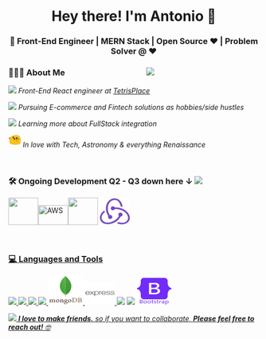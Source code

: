 <h1 align="center">Hey there! I'm Antonio 👋 </h1>
<h3 align="center">🚀 Front-End Engineer | MERN Stack | Open Source ♥ | Problem Solver @ ❤️</h3>
<div>
 <img width = "45%" align="right" src="https://media.giphy.com/media/ELham0Mveox9e/source.gif" />
 
  <h3> 👨🏻‍💻 About Me </h3>
<p></a><img src="https://media.giphy.com/media/WUlplcMpOCEmTGBtBW/giphy.gif" width="30"><em> Front-End React engineer at <a href="https://tetrisplace.com">TetrisPlace</em></p>
  
 
  
  
<p></a><img src="https://github.com/anathayna/anathayna/blob/master/assets/bmo.gif?raw=1" width="30vw"/> <em> Pursuing E-commerce and Fintech solutions as hobbies/side hustles</em></p>


<p></a><img src="https://github.com/anathayna/anathayna/blob/master/assets/enthusiast.gif?raw=1" width="35vw"/> <em>Learning more about FullStack integration</em></p>


<p></a><img src="https://github.com/anathayna/anathayna/blob/master/assets/happy.gif?raw=1" width="25vw"/> <em> In love with Tech, Astronomy & everything Renaissance</em></p>
<br>
<h3>🛠 Ongoing Development Q2 - Q3 down here ↓ <em>  </a><img src="https://github.com/anathayna/anathayna/blob/master/assets/salt.gif?raw=1" width="50vw"/></em></h3>
 

   <p><img src="https://pluspng.com/img-png/salesforce-logo-vector-png-salesforce-logo-png-2300.png" width="60" height="55"><img title="AWS" src="https://raw.githubusercontent.com/Thomas-George-T/Thomas-George-T/master/assets/aws.svg" width="60" height="40" /><img src="http://seeklogo.com/images/T/typescript-logo-B29A3F462D-seeklogo.com.png" width="60" height="55">
   <a href="https://redux.js.org" target="_blank"> <img src="https://raw.githubusercontent.com/devicons/devicon/master/icons/redux/redux-original.svg" alt="redux" width="60" height="55"/>
    </p>
</div> 
</div>

<div>
  <br>
  <h3> 💻 Languages and Tools </h3>
  <p>
   <img src="https://media3.giphy.com/media/ln7z2eWriiQAllfVcn/200w.webp" width="50">
   <img src="https://i.giphy.com/media/eNAsjO55tPbgaor7ma/200w.webp" width="50">
   <img src="https://i.giphy.com/media/IdyAQJVN2kVPNUrojM/200.webp" width="50">
   <img src="https://media3.giphy.com/media/kdFc8fubgS31b8DsVu/giphy.webp" width="50">
   <a href="https://www.mongodb.com/" target="_blank"> 
    <img src="https://raw.githubusercontent.com/devicons/devicon/master/icons/mongodb/mongodb-original-wordmark.svg" alt="mongodb" width="70" height="60"/>
    <a href="https://expressjs.com" target="_blank"> 
     <img src="https://raw.githubusercontent.com/devicons/devicon/master/icons/express/express-original-wordmark.svg" alt="express" width="60" height="45"/> 
    </a> 
 <img src="https://media.giphy.com/media/kH1DBkPNyZPOk0BxrM/giphy.gif" width="100">
    <img src="https://designe.com.br/wp-content/uploads/2020/08/figma_logo_animation.gif" width="70">
    <a href="https://getbootstrap.com" target="_blank"> 
     <img src="https://raw.githubusercontent.com/devicons/devicon/master/icons/bootstrap/bootstrap-plain-wordmark.svg" alt="bootstrap" width="70" height="55"/> 
</p>
  <p>
    <img src="https://media.giphy.com/media/LnQjpWaON8nhr21vNW/giphy.gif" width="60"> <em><b>I love to make friends.</b> so if you want to collaborate, <b>Please feel free to reach out!</b> 🤓</em>
</div> 

</div> 

